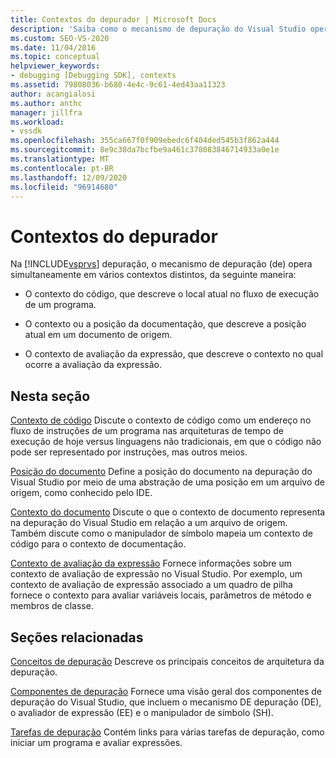 ```yaml
---
title: Contextos do depurador | Microsoft Docs
description: 'Saiba como o mecanismo de depuração do Visual Studio opera em contextos distintos: contexto de código, contexto ou posição de documentação e contexto de avaliação de expressão.'
ms.custom: SEO-VS-2020
ms.date: 11/04/2016
ms.topic: conceptual
helpviewer_keywords:
- debugging [Debugging SDK], contexts
ms.assetid: 79808036-b680-4e4c-9c61-4ed43aa11323
author: acangialosi
ms.author: anthc
manager: jillfra
ms.workload:
- vssdk
ms.openlocfilehash: 355ca667f0f909ebedc6f404ded545b3f862a444
ms.sourcegitcommit: 8e9c38da7bcfbe9a461c378083846714933a0e1e
ms.translationtype: MT
ms.contentlocale: pt-BR
ms.lasthandoff: 12/09/2020
ms.locfileid: "96914680"
---
```

# <a name="debugger-contexts"></a>Contextos do depurador
Na [!INCLUDE[vsprvs](../../code-quality/includes/vsprvs_md.md)] depuração, o mecanismo de depuração (de) opera simultaneamente em vários contextos distintos, da seguinte maneira:

- O contexto do código, que descreve o local atual no fluxo de execução de um programa.

- O contexto ou a posição da documentação, que descreve a posição atual em um documento de origem.

- O contexto de avaliação da expressão, que descreve o contexto no qual ocorre a avaliação da expressão.

## <a name="in-this-section"></a>Nesta seção
 [Contexto de código](../../extensibility/debugger/code-context.md) Discute o contexto de código como um endereço no fluxo de instruções de um programa nas arquiteturas de tempo de execução de hoje versus linguagens não tradicionais, em que o código não pode ser representado por instruções, mas outros meios.

 [Posição do documento](../../extensibility/debugger/document-position.md) Define a posição do documento na depuração do Visual Studio por meio de uma abstração de uma posição em um arquivo de origem, como conhecido pelo IDE.

 [Contexto do documento](../../extensibility/debugger/document-context.md) Discute o que o contexto de documento representa na depuração do Visual Studio em relação a um arquivo de origem. Também discute como o manipulador de símbolo mapeia um contexto de código para o contexto de documentação.

 [Contexto de avaliação da expressão](../../extensibility/debugger/expression-evaluation-context.md) Fornece informações sobre um contexto de avaliação de expressão no Visual Studio. Por exemplo, um contexto de avaliação de expressão associado a um quadro de pilha fornece o contexto para avaliar variáveis locais, parâmetros de método e membros de classe.

## <a name="related-sections"></a>Seções relacionadas
 [Conceitos de depuração](../../extensibility/debugger/debugger-concepts.md) Descreve os principais conceitos de arquitetura da depuração.

 [Componentes de depuração](../../extensibility/debugger/debugger-components.md) Fornece uma visão geral dos componentes de depuração do Visual Studio, que incluem o mecanismo DE depuração (DE), o avaliador de expressão (EE) e o manipulador de símbolo (SH).

 [Tarefas de depuração](../../extensibility/debugger/debugging-tasks.md) Contém links para várias tarefas de depuração, como iniciar um programa e avaliar expressões.
